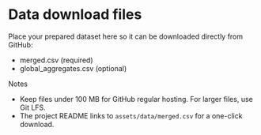 # Data download files

Place your prepared dataset here so it can be downloaded directly from GitHub:

- merged.csv (required)
- global_aggregates.csv (optional)

Notes
- Keep files under 100 MB for GitHub regular hosting. For larger files, use Git LFS.
- The project README links to `assets/data/merged.csv` for a one-click download.